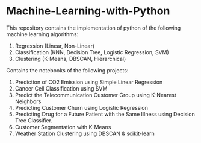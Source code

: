 # Machine-Learning-with-Python
This repository contains the implementation of python of the following machine learning algorithms:
1. Regression (Linear, Non-Linear)
2. Classification (KNN, Decision Tree, Logistic Regression, SVM)
3. Clustering (K-Means, DBSCAN, Hierarchical)

Contains the notebooks of the  following projects:
1. Prediction of CO2 Emission using Simple Linear Regression
2. Cancer Cell Classification using SVM
3. Predict the Telecommunication Customer Group using K-Nearest Neighbors
4. Predicting Customer Churn using Logistic Regression
5. Predicting Drug for a Future Patient with the Same Illness using Decision Tree Classifier.
6. Customer Segmentation with K-Means
7. Weather Station Clustering using DBSCAN & scikit-learn
